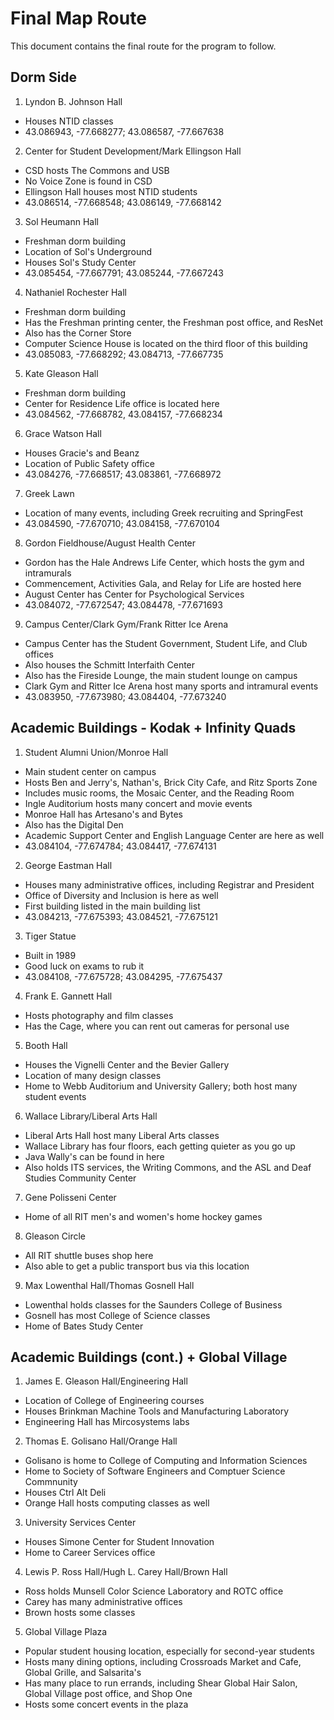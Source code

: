 # Final Map Route
This document contains the final route for the program to follow.

## Dorm Side

1. Lyndon B. Johnson Hall
  * Houses NTID classes
  * 43.086943, -77.668277; 43.086587, -77.667638

2. Center for Student Development/Mark Ellingson Hall 
  * CSD hosts The Commons and USB
  * No Voice Zone is found in CSD
  * Ellingson Hall houses most NTID students
  * 43.086514, -77.668548; 43.086149, -77.668142

3. Sol Heumann Hall
  * Freshman dorm building
  * Location of Sol's Underground
  * Houses Sol's Study Center
  * 43.085454, -77.667791; 43.085244, -77.667243

4. Nathaniel Rochester Hall
  * Freshman dorm building
  * Has the Freshman printing center, the Freshman post office, and ResNet
  * Also has the Corner Store
  * Computer Science House is located on the third floor of this building
  * 43.085083, -77.668292; 43.084713, -77.667735

5. Kate Gleason Hall
  * Freshman dorm building
  * Center for Residence Life office is located here
  * 43.084562, -77.668782, 43.084157, -77.668234

6. Grace Watson Hall
  * Houses Gracie's and Beanz
  * Location of Public Safety office
  * 43.084276, -77.668517; 43.083861, -77.668972

7. Greek Lawn
  * Location of many events, including Greek recruiting and SpringFest
  * 43.084590, -77.670710; 43.084158, -77.670104

8. Gordon Fieldhouse/August Health Center
  * Gordon has the Hale Andrews Life Center, which hosts the gym and intramurals
  * Commencement, Activities Gala, and Relay for Life are hosted here
  * August Center has Center for Psychological Services
  * 43.084072, -77.672547; 43.084478, -77.671693

9. Campus Center/Clark Gym/Frank Ritter Ice Arena
  * Campus Center has the Student Government, Student Life, and Club offices
  * Also houses the Schmitt Interfaith Center
  * Also has the Fireside Lounge, the main student lounge on campus
  * Clark Gym and Ritter Ice Arena host many sports and intramural events
  * 43.083950, -77.673980;  43.084404, -77.673240

## Academic Buildings - Kodak + Infinity Quads

1. Student Alumni Union/Monroe Hall
  * Main student center on campus
  * Hosts Ben and Jerry's, Nathan's, Brick City Cafe, and Ritz Sports Zone
  * Includes music rooms, the Mosaic Center, and the Reading Room
  * Ingle Auditorium hosts many concert and movie events
  * Monroe Hall has Artesano's and Bytes
  * Also has the Digital Den
  * Academic Support Center and English Language Center are here as well
  * 43.084104, -77.674784;  43.084417, -77.674131 
  
2. George Eastman Hall
  * Houses many administrative offices, including Registrar and President
  * Office of Diversity and Inclusion is here as well
  * First building listed in the main building list
  * 43.084213, -77.675393;  43.084521, -77.675121 

3. Tiger Statue
  * Built in 1989
  * Good luck on exams to rub it
  * 43.084108, -77.675728;  43.084295, -77.675437 

4. Frank E. Gannett Hall
  * Hosts photography and film classes
  * Has the Cage, where you can rent out cameras for personal use

5. Booth Hall
  * Houses the Vignelli Center and the Bevier Gallery
  * Location of many design classes
  * Home to Webb Auditorium and University Gallery; both host many student events

6. Wallace Library/Liberal Arts Hall
  * Liberal Arts Hall host many Liberal Arts classes
  * Wallace Library has four floors, each getting quieter as you go up
  * Java Wally's can be found in here
  * Also holds ITS services, the Writing Commons, and the ASL and Deaf Studies Community Center

7. Gene Polisseni Center
  * Home of all RIT men's and women's home hockey games
   
8. Gleason Circle
  * All RIT shuttle buses shop here
  * Also able to get a public transport bus via this location

9. Max Lowenthal Hall/Thomas Gosnell Hall
 * Lowenthal holds classes for the Saunders College of Business
 * Gosnell has most College of Science classes
 * Home of Bates Study Center


## Academic Buildings (cont.) + Global Village

1. James E. Gleason Hall/Engineering Hall
  * Location of College of Engineering courses
  * Houses Brinkman Machine Tools and Manufacturing Laboratory
  * Engineering Hall has Mircosystems labs

2. Thomas E. Golisano Hall/Orange Hall
  * Golisano is home to College of Computing and Information Sciences
  * Home to Society of Software Engineers and Comptuer Science Commnunity
  * Houses Ctrl Alt Deli
  * Orange Hall hosts computing classes as well

3. University Services Center
  * Houses Simone Center for Student Innovation
  * Home to Career Services office

4. Lewis P. Ross Hall/Hugh L. Carey Hall/Brown Hall
  * Ross holds Munsell Color Science Laboratory and ROTC office
  * Carey has many administrative offices
  * Brown hosts some classes

5. Global Village Plaza
  * Popular student housing location, especially for second-year students
  * Hosts many dining options, including Crossroads Market and Cafe, Global Grille, and Salsarita's
  * Has many place to run errands, including Shear Global Hair Salon, Global Village post office, and Shop One
  * Hosts some concert events in the plaza
